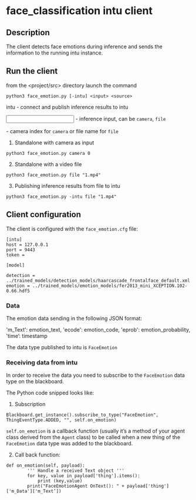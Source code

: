 # face_classification intu client

## Description

The client detects face emotions during inference and sends the information to the running intu instance.

## Run the client

from the <project/src> directory launch the command

`python3 face_emotion.py [-intu] <input> <source>`

intu - connect and publish inference results to intu

<input> - inference input, can be `camera`, `file`

<source> - camera index for `camera` or file name for `file`

1. Standalone with camera as input

`python3 face_emotion.py camera 0`

2. Standalone with a video file

`python3 face_emotion.py file "1.mp4"`

3. Publishing inference results from file to intu

`python3 face_emotion.py -intu file "1.mp4"`

## Client configuration

The client is configured with the `face_emotion.cfg` file:

```
[intu]
host = 127.0.0.1
port = 9443
token =

[model]

detection = ../trained_models/detection_models/haarcascade_frontalface_default.xml
emotion = ../trained_models/emotion_models/fer2013_mini_XCEPTION.102-0.66.hdf5
```

### Data

The emotion data sending in the following JSON format:

'm_Text': emotion_text,
'ecode': emotion_code,
'eprob': emotion_probability,
'time’: timestamp

The data type published to intu is `FaceEmotion`

### Receiving data from intu

In order to receive the data you need to subscribe to the `FaceEmotion` data type on the blackboard.

The Python code snipped looks like:

1. Subscription
```
Blackboard.get_instance().subscribe_to_type("FaceEmotion", ThingEventType.ADDED, "", self.on_emotion)
```

`self.on_emotion` is a callback function (usually it’s a method of your agent class derived from the `Agent` class) to be called when a new thing of the `FaceEmotion` data type was added to the blackboard.

2. Call back function:

```
def on_emotion(self, payload):
        ''' Handle a received Text object '''
        for key, value in payload['thing'].items():
            print (key,value)
        print("FaceEmotionAgent OnText(): " + payload['thing']['m_Data']['m_Text’])
        
```